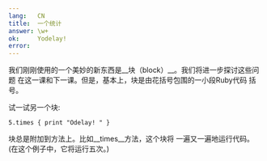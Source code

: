 ```yaml
---
lang:   CN
title:  一个统计
answer: \w+
ok:     Yodelay!
error:
---
```


我们刚刚使用的一个美妙的新东西是__块（block）__。我们将进一步探讨这些问题
在这一课和下一课。但是，基本上，块是由花括号包围的一小段Ruby代码
括号。

试一试另一个块:

    5.times { print "Odelay! " }

块总是附加到方法上。比如__times__方法，这个块将
一遍又一遍地运行代码。(在这个例子中，它将运行五次。)